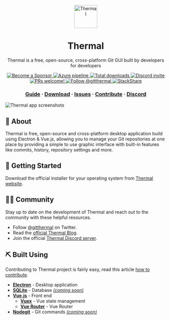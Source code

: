 <p align="center">
  <a href="https://thermal.codecarrot.net/">
    <img src="https://thermal.codecarrot.net/images/thermal-logo-square.png" alt="Thermal" height="72" />
  </a>
</p>
<h1 align="center">
  Thermal
</h1>

<p align="center">
  Thermal is a free, open-source, cross-platform Git GUI built by developers for developers
</p>

<p align="center">
  <a href="https://thermal.codecarrot.net/sponsor/">
    <img src="https://img.shields.io/badge/become%20a-sponsor-blue.svg" alt="Become a Sponsor" />
  </a>
  <a href="https://dev.azure.com/codecarrot/Thermal/_build/latest?definitionId=3&branchName=master">
    <img src="https://dev.azure.com/codecarrot/Thermal/_apis/build/status/Thermal?branchName=master" alt="Azure pipeline" />
  </a>
  <a href="https://thermal.codecarrot.net/download/">
    <img src="https://img.shields.io/github/downloads/gitthermal/thermal/total.svg" alt="Total downloads" />
  </a>
  <a href="https://discord.gg/DcSNmts">
    <img src="https://img.shields.io/discord/556376419886825509.svg?label=&logo=discord&logoColor=ffffff&color=7389D8&labelColor=6A7EC2" alt="Discord invite" />
  </a>
  <a href="https://thermal.codecarrot.net/docs/introduction/">
    <img src="https://img.shields.io/badge/PRs-welcome-brightgreen.svg" alt="PRs welcome!" />
  </a>
  <a href="https://twitter.com/intent/follow?screen_name=gitthermal">
    <img src="https://img.shields.io/twitter/follow/gitthermal.svg?label=Follow%20@gitthermal" alt="Follow @gitthermal" />
  </a>
  <a href="https://stackshare.io/codecarrot/thermal">
    <img src="https://img.shields.io/badge/tech-stack-0690fa.svg?style=flat" alt="StackShare" />
  </a>
</p>

<h3 align="center">
  <a href="https://thermal.codecarrot.net/docs/getting-started">Guide</a>
  <span> · </span>
  <a href="https://thermal.codecarrot.net/download/">Download</a>
  <span> · </span>
  <a href="https://github.com/gitthermal/thermal/issues">Issues</a>
  <span> · </span>
  <a href="https://thermal.codecarrot.net/docs/how-to-contribute">Contribute</a>
  <span> · </span>
  <a href="https://discord.gg/DcSNmts">Discord</a>
</h3>

![Thermal app screenshots](https://thermal.codecarrot.net/images/app-screenshot-2x.png)

## 🧐 About

Thermal is free, open-source and cross-platform desktop application build using Electron & Vue.js, allowing you to manage your Git repositories at one place by providing a simple to use graphic interface with built-in features like commits, history, repository settings and more.

## 🏁 Getting Started

Download the official installer for your operating system from [Thermal website](https://thermal.codecarrot.net/download/?utm_source=github&utm_medium=readme).

## 🤝🏻 Community

Stay up to date on the development of Thermal and reach out to the community with these helpful resources.

- Follow [@gitthermal](https://twitter.com/@gitthermal) on Twitter.
- Read the [official Thermal Blog](https://thermal.codecarrot.net/blog).
- Join the official [Thermal Discord server](https://discordapp.com/invite/KT3nAR5/).

## ⛏️ Built Using

Contributing to Thermal project is fairly easy, read this article [how to contribute](https://thermal.codecarrot.net/docs/how-to-contribute/?utm_source=github&utm_medium=readme).

- [**Electron**](https://electronjs.org) - Desktop application
- [**SQLite**](https://www.sqlite.org) - Database [_(coming soon)_](https://github.com/gitthermal/thermal/pull/2)
- [**Vue.js**](https://vuejs.org) - Front end
  - [**Vuex**](https://vuex.vuejs.org) - Vue state management
  - [**Vue Router**](https://router.vuejs.org) - Vue Router
- [**Nodegit**](https://www.nodegit.org) - Git commands [_(coming soon)_](https://github.com/gitthermal/thermal/issues/170)
